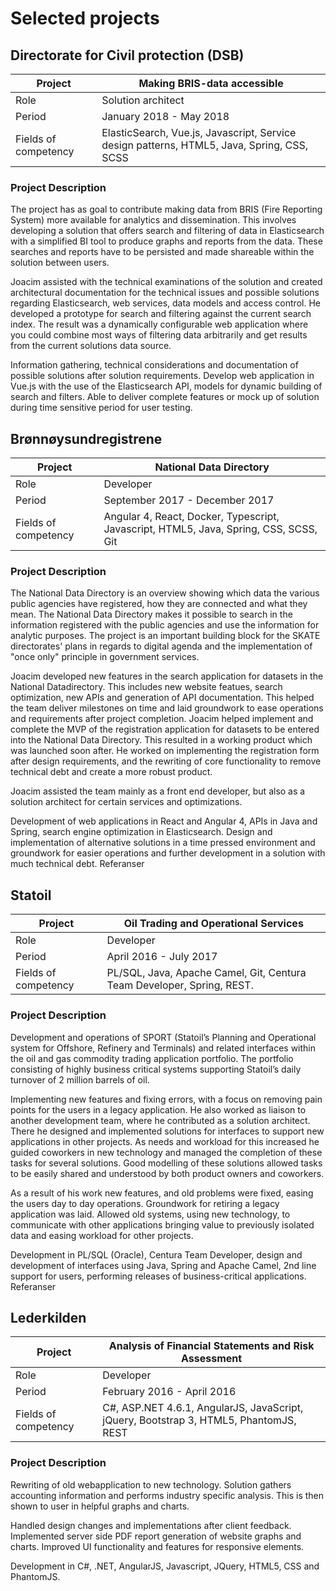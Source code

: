 # Selected projects

## Directorate for Civil protection (DSB)

| Project              | Making BRIS-data accessible                                                                |
| -------------------- | ------------------------------------------------------------------------------------------ |
| Role                 | Solution architect                                                                         |
| Period               | January 2018 - May 2018                                                                    |
| Fields of competency | ElasticSearch, Vue.js, Javascript, Service design patterns, HTML5, Java, Spring, CSS, SCSS |

### Project Description

The project has as goal to contribute making data from BRIS (Fire Reporting System) more available for analytics and dissemination. This involves developing a solution that offers search and filtering of data in Elasticsearch with a simplified BI tool to produce graphs and reports from the data. These searches and reports have to be persisted and made shareable within the solution between users.

Joacim assisted with the technical examinations of the solution and created architectural documentation for the technical issues and possible solutions regarding Elasticsearch, web services, data models and access control. He developed a prototype for search and filtering against the current search index. The result was a dynamically configurable web application where you could combine most ways of filtering data arbitrarily and get results from the current solutions data source.

Information gathering, technical considerations and documentation of possible solutions after solution requirements. Develop web application in Vue.js with the use of the Elasticsearch API, models for dynamic building of search and filters. Able to deliver complete features or mock up of solution during time sensitive period for user testing.

## Brønnøysundregistrene

| Project              | National Data Directory                                                               |
| -------------------- | ------------------------------------------------------------------------------------- |
| Role                 | Developer                                                                             |
| Period               | September 2017 - December 2017                                                        |
| Fields of competency | Angular 4, React, Docker, Typescript, Javascript, HTML5, Java, Spring, CSS, SCSS, Git |

### Project Description

The National Data Directory is an overview showing which data the various public agencies have registered, how they are connected and what they mean. The National Data Directory makes it possible to search in the information registered with the public agencies and use the information for analytic purposes. The project is an important building block for the SKATE directorates' plans in regards to digital agenda and the implementation of "once only" principle in government services.

Joacim developed new features in the search application for datasets in the National Datadirectory. This includes new website featues, search optimization, new APIs and generation of API documentation. This helped the team deliver milestones on time and laid groundwork to ease operations and requirements after project completion.
Joacim helped implement and complete the MVP of the registration application for datasets to be entered into the National Data Directory. This resulted in a working product which was launched soon after. He worked on implementing the registration form after design requirements, and the rewriting of core functionality to remove technical debt and create a more robust product.

Joacim assisted the team mainly as a front end developer, but also as a solution architect for certain services and optimizations.

Development of web applications in React and Angular 4, APIs in Java and Spring, search engine optimization in Elasticsearch. Design and implementation of alternative solutions in a time pressed environment and groundwork for easier operations and further development in a solution with much technical debt.
Referanser

## Statoil

| Project              | Oil Trading and Operational Services                                   |
| -------------------- | ---------------------------------------------------------------------- |
| Role                 | Developer                                                              |
| Period               | April 2016 - July 2017                                                 |
| Fields of competency | PL/SQL, Java, Apache Camel, Git, Centura Team Developer, Spring, REST. |

### Project Description

Development and operations of SPORT (Statoil’s Planning and Operational system for Offshore, Refinery and Terminals) and related interfaces within the oil and gas commodity trading application portfolio. The portfolio consisting of highly business critical systems supporting Statoil’s daily turnover of 2 million barrels of oil.

Implementing new features and fixing errors, with a focus on removing pain points for the users in a legacy application. He also worked as liaison to another development team, where he contributed as a solution architect. There he designed and implemented solutions for interfaces to support new applications in other projects. As needs and workload for this increased he guided coworkers in new technology and managed the completion of these tasks for several solutions. Good modelling of these solutions allowed tasks to be easily shared and understood by both product owners and coworkers.

As a result of his work new features, and old problems were fixed, easing the users day to day operations. Groundwork for retiring a legacy application was laid. Allowed old systems, using new technology, to communicate with other applications bringing value to previously isolated data and easing workload for other projects.

Development in PL/SQL (Oracle), Centura Team Developer, design and development of interfaces using Java, Spring and Apache Camel,
2nd line support for users, performing releases of business-critical applications.
Referanser

## Lederkilden

| Project              | Analysis of Financial Statements and Risk Assessment                                  |
| -------------------- | ------------------------------------------------------------------------------------- |
| Role                 | Developer                                                                             |
| Period               | February 2016 - April 2016                                                            |
| Fields of competency | C#, ASP.NET 4.6.1, AngularJS, JavaScript, jQuery, Bootstrap 3, HTML5, PhantomJS, REST |

### Project Description

Rewriting of old webapplication to new technology. Solution gathers accounting information and performs industry specific analysis. This is then shown to user in helpful graphs and charts.

Handled design changes and implementations after client feedback. Implemented server side PDF report generation of website graphs and charts. Improved UI functionality and features for responsive elements.

Development in C#, .NET, AngularJS, Javascript, JQuery, HTML5, CSS and PhantomJS.
